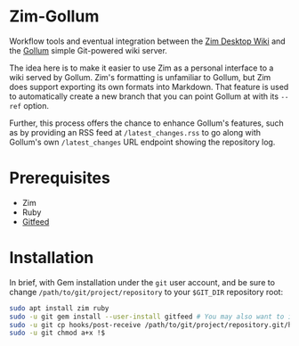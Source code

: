 # Zim-Gollum

Workflow tools and eventual integration between the [Zim Desktop Wiki](http://zim-wiki.org/) and the [Gollum](https://github.com/gollum/gollum) simple Git-powered wiki server.

The idea here is to make it easier to use Zim as a personal interface to a wiki served by Gollum. Zim's formatting is unfamiliar to Gollum, but Zim does support exporting its own formats into Markdown. That feature is used to automatically create a new branch that you can point Gollum at with its `--ref` option.

Further, this process offers the chance to enhance Gollum's features, such as by providing an RSS feed at `/latest_changes.rss` to go along with Gollum's own `/latest_changes` URL endpoint showing the repository log.

# Prerequisites

* Zim
* Ruby
* [Gitfeed](https://github.com/scotchi/gitfeed)

# Installation

In brief, with Gem installation under the `git` user account, and be sure to change `/path/to/git/project/repository` to your `$GIT_DIR` repository root:

```sh
sudo apt install zim ruby
sudo -u git gem install --user-install gitfeed # You may also want to install `gollum`
sudo -u git cp hooks/post-receive /path/to/git/project/repository.git/hooks/post-receive
sudo -u git chmod a+x !$
```
